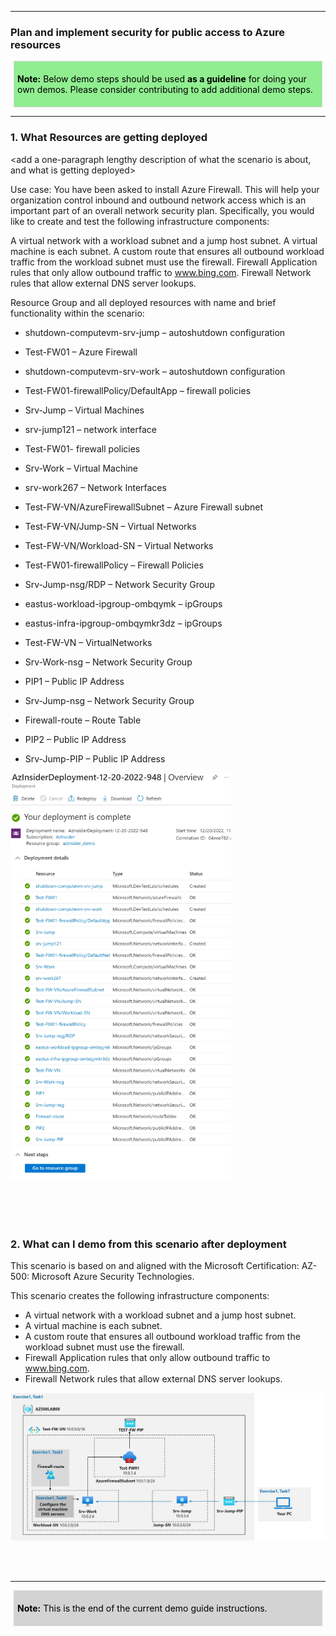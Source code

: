 [comment]: <> (please keep all comment items at the top of the markdown file)
[comment]: <> (please do not change the ***, as well as <div> placeholders for Note and Tip layout)
[comment]: <> (please keep the ### 1. and 2. titles as is for consistency across all demoguides)
[comment]: <> (section 1 provides a bullet list of resources + clarifying screenshots of the key resources details)
[comment]: <> (section 2 provides summarized step-by-step instructions on what to demo)


[comment]: <> (this is the section for the Note: item; please do not make any changes here)
***
### Plan and implement security for public access to Azure resources

<div style="background: lightgreen; 
            font-size: 14px; 
            color: black;
            padding: 5px; 
            border: 1px solid lightgray; 
            margin: 5px;">

**Note:** Below demo steps should be used **as a guideline** for doing your own demos. Please consider contributing to add additional demo steps.
</div>

[comment]: <> (this is the section for the Tip: item; consider adding a Tip, or remove the section between <div> and </div> if there is no tip)

***
### 1. What Resources are getting deployed
<add a one-paragraph lengthy description of what the scenario is about, and what is getting deployed>

Use case: You have been asked to install Azure Firewall. This will help your organization control inbound and outbound network access which is an important part of an overall network security plan. Specifically, you would like to create and test the following infrastructure components:

A virtual network with a workload subnet and a jump host subnet.
A virtual machine is each subnet.
A custom route that ensures all outbound workload traffic from the workload subnet must use the firewall.
Firewall Application rules that only allow outbound traffic to www.bing.com.
Firewall Network rules that allow external DNS server lookups.

Resource Group and all deployed resources with name and brief functionality within the scenario:

* shutdown-computevm-srv-jump – autoshutdown configuration

* Test-FW01 – Azure Firewall

* shutdown-computevm-srv-work – autoshutdown configuration

* Test-FW01-firewallPolicy/DefaultApp – firewall policies

* Srv-Jump – Virtual Machines

* srv-jump121 – network interface

* Test-FW01- firewall policies

* Srv-Work – Virtual Machine

* srv-work267 – Network Interfaces

* Test-FW-VN/AzureFirewallSubnet – Azure Firewall subnet

* Test-FW-VN/Jump-SN – Virtual Networks

* Test-FW-VN/Workload-SN – Virtual Networks

* Test-FW01-firewallPolicy – Firewall Policies

* Srv-Jump-nsg/RDP – Network Security Group

* eastus-workload-ipgroup-ombqymk – ipGroups

* eastus-infra-ipgroup-ombqymkr3dz – ipGroups

* Test-FW-VN – VirtualNetworks

* Srv-Work-nsg – Network Security Group

* PIP1 – Public IP Address

* Srv-Jump-nsg – Network Security Group

* Firewall-route – Route Table

* PIP2 – Public IP Address

* Srv-Jump-PIP – Public IP Address

<add a screenshot of the deployed Resource Group with resources>

<img src="https://raw.githubusercontent.com/daveRendon/azd-firewall/refs/heads/main/demoguide/azd-fw-rg.png" alt="Resource Group" style="width:70%;">
<br></br>

<br></br>

### 2. What can I demo from this scenario after deployment

This scenario is based on and aligned with the Microsoft Certification: AZ-500: Microsoft Azure Security Technologies.

This scenario creates the following infrastructure components:

 - A virtual network with a workload subnet and a jump host subnet.
 - A virtual machine is each subnet.
 - A custom route that ensures all outbound workload traffic from the workload subnet must use the firewall.
 - Firewall Application rules that only allow outbound traffic to www.bing.com.
 - Firewall Network rules that allow external DNS server lookups.

![Azure Firewall Architecture](https://raw.githubusercontent.com/daveRendon/azd-firewall/refs/heads/main/az-fw.png)

[comment]: <> (this is the closing section of the demo steps. Please do not change anything here to keep the layout consistant with the other demoguides.)
<br></br>
***
<div style="background: lightgray; 
            font-size: 14px; 
            color: black;
            padding: 5px; 
            border: 1px solid lightgray; 
            margin: 5px;">

**Note:** This is the end of the current demo guide instructions.
</div>




